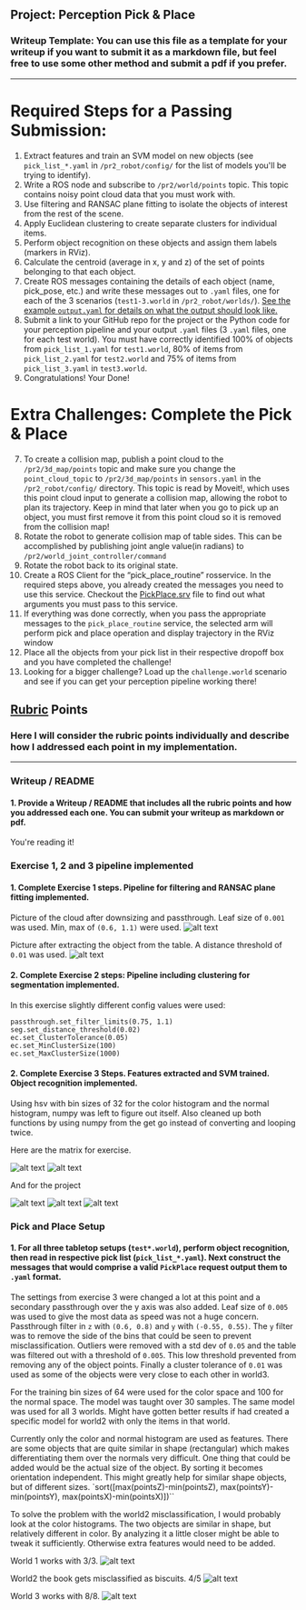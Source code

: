 ## Project: Perception Pick & Place
### Writeup Template: You can use this file as a template for your writeup if you want to submit it as a markdown file, but feel free to use some other method and submit a pdf if you prefer.

---


# Required Steps for a Passing Submission:
1. Extract features and train an SVM model on new objects (see `pick_list_*.yaml` in `/pr2_robot/config/` for the list of models you'll be trying to identify).
2. Write a ROS node and subscribe to `/pr2/world/points` topic. This topic contains noisy point cloud data that you must work with.
3. Use filtering and RANSAC plane fitting to isolate the objects of interest from the rest of the scene.
4. Apply Euclidean clustering to create separate clusters for individual items.
5. Perform object recognition on these objects and assign them labels (markers in RViz).
6. Calculate the centroid (average in x, y and z) of the set of points belonging to that each object.
7. Create ROS messages containing the details of each object (name, pick_pose, etc.) and write these messages out to `.yaml` files, one for each of the 3 scenarios (`test1-3.world` in `/pr2_robot/worlds/`).  [See the example `output.yaml` for details on what the output should look like.](https://github.com/udacity/RoboND-Perception-Project/blob/master/pr2_robot/config/output.yaml)  
8. Submit a link to your GitHub repo for the project or the Python code for your perception pipeline and your output `.yaml` files (3 `.yaml` files, one for each test world).  You must have correctly identified 100% of objects from `pick_list_1.yaml` for `test1.world`, 80% of items from `pick_list_2.yaml` for `test2.world` and 75% of items from `pick_list_3.yaml` in `test3.world`.
9. Congratulations!  Your Done!

# Extra Challenges: Complete the Pick & Place
7. To create a collision map, publish a point cloud to the `/pr2/3d_map/points` topic and make sure you change the `point_cloud_topic` to `/pr2/3d_map/points` in `sensors.yaml` in the `/pr2_robot/config/` directory. This topic is read by Moveit!, which uses this point cloud input to generate a collision map, allowing the robot to plan its trajectory.  Keep in mind that later when you go to pick up an object, you must first remove it from this point cloud so it is removed from the collision map!
8. Rotate the robot to generate collision map of table sides. This can be accomplished by publishing joint angle value(in radians) to `/pr2/world_joint_controller/command`
9. Rotate the robot back to its original state.
10. Create a ROS Client for the “pick_place_routine” rosservice.  In the required steps above, you already created the messages you need to use this service. Checkout the [PickPlace.srv](https://github.com/udacity/RoboND-Perception-Project/tree/master/pr2_robot/srv) file to find out what arguments you must pass to this service.
11. If everything was done correctly, when you pass the appropriate messages to the `pick_place_routine` service, the selected arm will perform pick and place operation and display trajectory in the RViz window
12. Place all the objects from your pick list in their respective dropoff box and you have completed the challenge!
13. Looking for a bigger challenge?  Load up the `challenge.world` scenario and see if you can get your perception pipeline working there!

## [Rubric](https://review.udacity.com/#!/rubrics/1067/view) Points
### Here I will consider the rubric points individually and describe how I addressed each point in my implementation.  

[obj]: ./pics/object.png
[passthrough]: ./pics/passthrough.png
[world1]: ./pics/world1.png
[world2]: ./pics/world2.png
[world3]: ./pics/world3.png
[matrix1]: ./pics/matrix1.png
[matrix2]: ./pics/matrix2.png
[matrix3]: ./pics/matrix3.png
[matrix4]: ./pics/matrix4.png
[matrixall]: ./pics/matrixall.png

---
### Writeup / README

#### 1. Provide a Writeup / README that includes all the rubric points and how you addressed each one.  You can submit your writeup as markdown or pdf.  

You're reading it!

### Exercise 1, 2 and 3 pipeline implemented
#### 1. Complete Exercise 1 steps. Pipeline for filtering and RANSAC plane fitting implemented.

Picture of the cloud after downsizing and passthrough. Leaf size of `0.001` was used. Min, max of `(0.6, 1.1)` were used.
![alt text][passthrough]

Picture after extracting the object from the table. A distance threshold of `0.01` was used.
![alt text][obj]


#### 2. Complete Exercise 2 steps: Pipeline including clustering for segmentation implemented.
In this exercise slightly different config values were used:
```
passthrough.set_filter_limits(0.75, 1.1)
seg.set_distance_threshold(0.02)
ec.set_ClusterTolerance(0.05)
ec.set_MinClusterSize(100)
ec.set_MaxClusterSize(1000)
```

#### 2. Complete Exercise 3 Steps.  Features extracted and SVM trained.  Object recognition implemented.
Using hsv with bin sizes of 32 for the color histogram and the normal histogram, numpy was left to figure out itself.
Also cleaned up both functions by using numpy from the get go instead of converting and looping twice.

Here are the matrix for exercise.

![alt text][matrix1]
![alt text][matrix2]

And for the project

![alt text][matrix3]
![alt text][matrix4]
![alt text][matrixall]

### Pick and Place Setup

#### 1. For all three tabletop setups (`test*.world`), perform object recognition, then read in respective pick list (`pick_list_*.yaml`). Next construct the messages that would comprise a valid `PickPlace` request output them to `.yaml` format.

The settings from exercise 3 were changed a lot at this point and a secondary passthrough over the y axis was also added. Leaf size of `0.005` was used to give the most data as speed was not a huge concern. Passthrough filter in `z` with `(0.6, 0.8)` and `y` with `(-0.55, 0.55)`. The `y` filter was to remove the side of the bins that could be seen to prevent misclassification. Outliers were removed with a std dev of `0.05` and the table was filtered out with a threshold of `0.005`. This low threshold prevented from removing any of the object points. Finally a cluster tolerance of `0.01` was used as some of the objects were very close to each other in world3.

For the training bin sizes of 64 were used for the color space and 100 for the normal space. The model was taught over 30 samples. The same model was used for all 3 worlds. Might have gotten better results if had created a specific model for world2 with only the items in that world.

Currently only the color and normal histogram are used as features. There are some objects that are quite similar in shape (rectangular) which makes differentiating them over the normals very difficult. One thing that could be added would be the actual size of the object. By sorting it becomes orientation independent. This might greatly help for similar shape objects, but of different sizes.
`sort([max(pointsZ)-min(pointsZ), max(pointsY)-min(pointsY), max(pointsX)-min(pointsX)])``

To solve the problem with the world2 misclassification, I would probably look at the color histograms. The two objects are similar in shape, but relatively different in color. By analyzing it a little closer might be able to tweak it sufficiently. Otherwise extra features would need to be added.

World 1 works with 3/3.
![alt text][world1]

World2 the book gets misclassified as biscuits. 4/5
![alt text][world2]

World 3 works with 8/8.
![alt text][world3]
